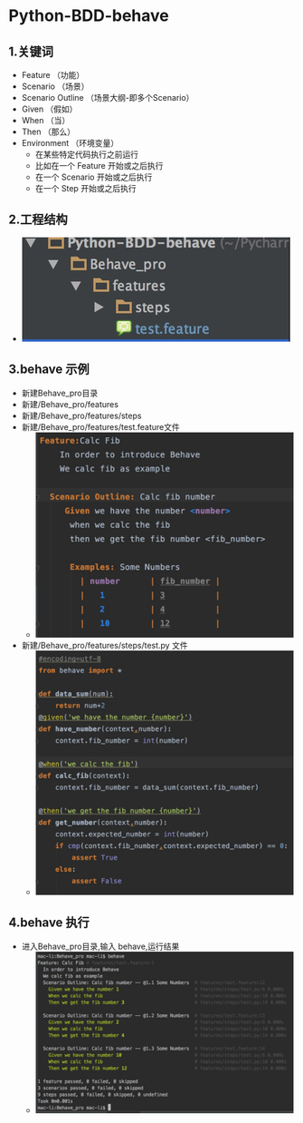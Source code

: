 # Python-BDD-behave
1.关键词
-----
  * Feature （功能）
  * Scenario （场景）
  * Scenario Outline （场景大纲-即多个Scenario）
  * Given （假如）
  * When （当）
  * Then （那么）
  * Environment （环境变量）
    * 在某些特定代码执行之前运行
    * 比如在一个 Feature 开始或之后执行
    * 在一个 Scenario 开始或之后执行
    * 在一个 Step 开始或之后执行

2.工程结构
-----
  * ![feature](https://github.com/linlin547/Python_BDD_behave/blob/master/image/dir.jpg)


3.behave 示例
-----
  * 新建Behave_pro目录
  * 新建/Behave_pro/features
  * 新建/Behave_pro/features/steps
  * 新建/Behave_pro/features/test.feature文件
    * ![feature](https://github.com/linlin547/Python_BDD_behave/blob/master/image/feature.jpg)
  * 新建/Behave_pro/features/steps/test.py 文件
    * ![step](https://github.com/linlin547/Python_BDD_behave/blob/master/image/step.jpg)

4.behave 执行
-----
  * 进入Behave_pro目录,输入 behave,运行结果
    * ![result](https://github.com/linlin547/Python_BDD_behave/blob/master/image/EECB8D88-02E8-4FDB-9A1E-9F5D0AAD586B.png)
